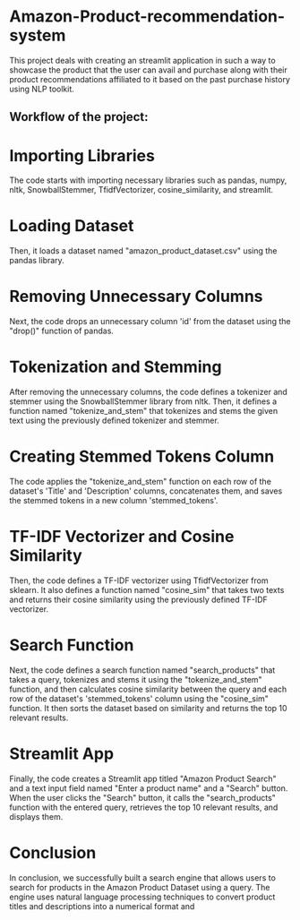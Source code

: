 # Amazon-Product-recommendation-system
This project deals with creating an streamlit application in such a way to showcase the product that the user can avail and purchase along with their product recommendations affiliated to it based on the past purchase history using NLP toolkit.
## Workflow of the project:
# Importing Libraries
The code starts with importing necessary libraries such as pandas, numpy, nltk, SnowballStemmer, TfidfVectorizer, cosine_similarity, and streamlit.

# Loading Dataset
Then, it loads a dataset named "amazon_product_dataset.csv" using the pandas library.

# Removing Unnecessary Columns
Next, the code drops an unnecessary column 'id' from the dataset using the "drop()" function of pandas.

# Tokenization and Stemming
After removing the unnecessary columns, the code defines a tokenizer and stemmer using the SnowballStemmer library from nltk. Then, it defines a function named "tokenize_and_stem" that tokenizes and stems the given text using the previously defined tokenizer and stemmer.

# Creating Stemmed Tokens Column
The code applies the "tokenize_and_stem" function on each row of the dataset's 'Title' and 'Description' columns, concatenates them, and saves the stemmed tokens in a new column 'stemmed_tokens'.

# TF-IDF Vectorizer and Cosine Similarity
Then, the code defines a TF-IDF vectorizer using TfidfVectorizer from sklearn. It also defines a function named "cosine_sim" that takes two texts and returns their cosine similarity using the previously defined TF-IDF vectorizer.

# Search Function
Next, the code defines a search function named "search_products" that takes a query, tokenizes and stems it using the "tokenize_and_stem" function, and then calculates cosine similarity between the query and each row of the dataset's 'stemmed_tokens' column using the "cosine_sim" function. It then sorts the dataset based on similarity and returns the top 10 relevant results.

# Streamlit App
Finally, the code creates a Streamlit app titled "Amazon Product Search" and a text input field named "Enter a product name" and a "Search" button. When the user clicks the "Search" button, it calls the "search_products" function with the entered query, retrieves the top 10 relevant results, and displays them.


# Conclusion
In conclusion, we successfully built a search engine that allows users to search for products in the Amazon Product Dataset using a query. The engine uses natural language processing techniques to convert product titles and descriptions into a numerical format and


